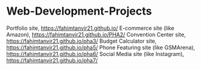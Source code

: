 # Web-Development-Projects

Portfolio site, https://fahimtanvir21.github.io/
E-commerce site (like Amazon), https://fahimtanvir21.github.io/PHA2/
Convention Center site, https://fahimtanvir21.github.io/pha3/
Budget Calculator site, https://fahimtanvir21.github.io/pha5/
Phone Featuring site (like GSMArena), https://fahimtanvir21.github.io/pha6/
Social Media site (like Instagram), https://fahimtanvir21.github.io/pha7/
